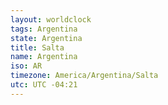```yaml
---
layout: worldclock
tags: Argentina
state: Argentina
title: Salta
name: Argentina
iso: AR
timezone: America/Argentina/Salta
utc: UTC -04:21
---
```



